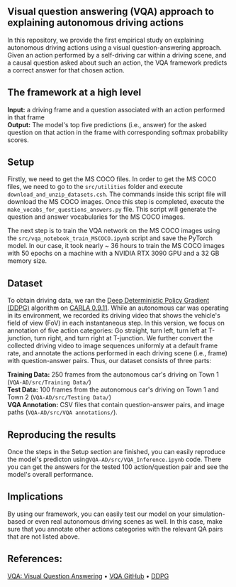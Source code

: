 ## Visual question answering (VQA) approach to explaining autonomous driving actions

In this repository, we provide the first empirical study on explaining autonomous driving actions using a visual question-answering approach. Given an action performed by a self-driving car within a driving scene, and a causal question asked about such an action, the VQA framework predicts a correct answer for that chosen action.  

## The framework at a high level
**Input:** a driving frame and a question associated with an action performed in that frame  <br>
**Output:** The model's top five predictions (i.e., answer) for the asked question on that action in the frame with corresponding softmax probability scores.
## Setup

Firstly, we need to get the MS COCO files. In order to get the MS COCO files, we need to go to  the ```src/utilities``` folder and execute ``` download_and_unzip_datasets.csh ```. The commands inside this script file will download the MS COCO images. Once this step is completed,  execute the ```make_vocabs_for_questions_answers.py``` file. This script will generate the question and answer vocabularies for the MS COCO images.

The next step is to train the VQA network on the MS COCO images using the ```src/vqa_notebook_train_MSCOCO.ipynb``` script and save the PyTorch model. In our case, it took  nearly ~ 36 hours to train the MS COCO images with 50 epochs on a machine with a NVIDIA RTX 3090 GPU and a 32 GB memory size.   

## Dataset
To obtain driving data, we ran the [Deep Deterministic Policy Gradient (DDPG)](https://arxiv.org/pdf/1509.02971.pdf) algorithm on [CARLA 0.9.11](https://carla.readthedocs.io/en/0.9.11/). While an autonomous car was operating in its environment, we recorded its driving video that shows the vehicle's field of view (FoV) in each instantaneous step. In this version, we  focus on annotation of five action categories: Go straight, turn left, turn left at T-junction, turn right, and turn right at T-junction. We further convert the collected driving video to image sequences uniformly at a default frame rate, and annotate the actions performed in each driving scene (i.e., frame) with question-answer pairs. Thus, our dataset consists of three parts:

**Training Data:** 250 frames from the autonomous car's driving on  Town 1 (```VQA-AD/src/Training Data/```)  <br>
**Test Data:** 100 frames from the autonomous car's driving on Town 1 and Town 2 (```VQA-AD/src/Testing Data/```) <br> 
**VQA Annotation:** CSV files that contain question-answer pairs, and image paths (```VQA-AD/src/VQA annotations/```).

## Reproducing the results
Once the steps in the Setup section are finished,  you can easily reproduce the model's predicton using```VQA-AD/src/VQA_Inference.ipynb``` code. There you can get the answers for the tested 100 action/question pair and see the model's overall performance.

## Implications
By using our framework, you can easily test our model on your simulation-based or even real autonomous driving scenes as well. In this case, make sure that you annotate other actions categories with the relevant QA pairs that are not listed above.

## References:
[VQA: Visual Question Answering](https://openaccess.thecvf.com/content_iccv_2015/html/Antol_VQA_Visual_Question_ICCV_2015_paper.html) • [VQA GitHub](https://github.com/SatyamGaba/visual_question_answering) • [DDPG](https://arxiv.org/pdf/1509.02971.pdf)
